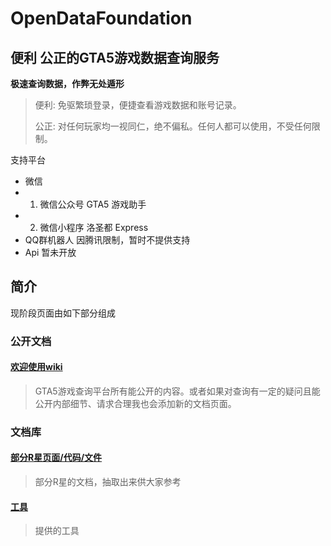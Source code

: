 # OpenDataFoundation

## 便利 公正的GTA5游戏数据查询服务
**极速查询数据，作弊无处遁形**
> 便利: 免驱繁琐登录，便捷查看游戏数据和账号记录。
> 
> 公正: 对任何玩家均一视同仁，绝不偏私。任何人都可以使用，不受任何限制。





支持平台

* 微信
* 1. 微信公众号 GTA5 游戏助手
* 2. 微信小程序 洛圣都 Express
* QQ群机器人 因腾讯限制，暂时不提供支持
* Api 暂未开放


## 简介
现阶段页面由如下部分组成
### 公开文档
#### [欢迎使用wiki](https://github.com/hqshi/OpenDataFoundation/wiki)
> GTA5游戏查询平台所有能公开的内容。或者如果对查询有一定的疑问且能公开内部细节、请求合理我也会添加新的文档页面。

### 文档库
#### [部分R星页面/代码/文件](/hqshi/OpenDataFoundation/blob/main/rockstar%20codes)
> 部分R星的文档，抽取出来供大家参考


#### [工具](/hqshi/OpenDataFoundation/blob/main/tools)
> 提供的工具

